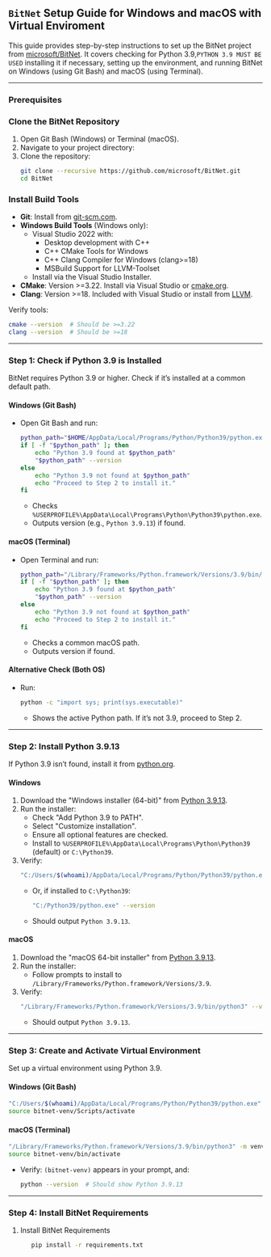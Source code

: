 ## `BitNet` Setup Guide for Windows and macOS with Virtual Enviroment

This guide provides step-by-step instructions to set up the BitNet project from [microsoft/BitNet](https://github.com/microsoft/BitNet). It covers checking for Python 3.9,`PYTHON 3.9 MUST BE USED` installing it if necessary, setting up the environment, and running BitNet on Windows (using Git Bash) and macOS (using Terminal).

---

### Prerequisites

### Clone the BitNet Repository
1. Open Git Bash (Windows) or Terminal (macOS).
2. Navigate to your project directory:
3. Clone the repository:
   ```bash
   git clone --recursive https://github.com/microsoft/BitNet.git
   cd BitNet
   ```

### Install Build Tools
- **Git**: Install from [git-scm.com](https://git-scm.com/downloads).
- **Windows Build Tools** (Windows only):
  - Visual Studio 2022 with:
    - Desktop development with C++
    - C++ CMake Tools for Windows
    - C++ Clang Compiler for Windows (clang>=18)
    - MSBuild Support for LLVM-Toolset
  - Install via the Visual Studio Installer.
- **CMake**: Version >=3.22. Install via Visual Studio or [cmake.org](https://cmake.org/download/).
- **Clang**: Version >=18. Included with Visual Studio or install from [LLVM](https://releases.llvm.org/).

Verify tools:
```bash
cmake --version  # Should be >=3.22
clang --version  # Should be >=18
```

---

### Step 1: Check if Python 3.9 is Installed

BitNet requires Python 3.9 or higher. Check if it’s installed at a common default path.

#### Windows (Git Bash)
- Open Git Bash and run:
  ```bash
  python_path="$HOME/AppData/Local/Programs/Python/Python39/python.exe"
  if [ -f "$python_path" ]; then
      echo "Python 3.9 found at $python_path"
      "$python_path" --version
  else
      echo "Python 3.9 not found at $python_path"
      echo "Proceed to Step 2 to install it."
  fi
  ```
  - Checks `%USERPROFILE%\AppData\Local\Programs\Python\Python39\python.exe`.
  - Outputs version (e.g., `Python 3.9.13`) if found.

#### macOS (Terminal)
- Open Terminal and run:
  ```bash
  python_path="/Library/Frameworks/Python.framework/Versions/3.9/bin/python3"
  if [ -f "$python_path" ]; then
      echo "Python 3.9 found at $python_path"
      "$python_path" --version
  else
      echo "Python 3.9 not found at $python_path"
      echo "Proceed to Step 2 to install it."
  fi
  ```
  - Checks a common macOS path.
  - Outputs version if found.

#### Alternative Check (Both OS)
- Run:
  ```bash
  python -c "import sys; print(sys.executable)"
  ```
  - Shows the active Python path. If it’s not 3.9, proceed to Step 2.

---

### Step 2: Install Python 3.9.13

If Python 3.9 isn’t found, install it from [python.org](https://www.python.org/downloads/release/python-3913/).

#### Windows
1. Download the "Windows installer (64-bit)" from [Python 3.9.13](https://www.python.org/ftp/python/3.9.13/python-3.9.13-amd64.exe).
2. Run the installer:
   - Check "Add Python 3.9 to PATH".
   - Select "Customize installation".
   - Ensure all optional features are checked.
   - Install to `%USERPROFILE%\AppData\Local\Programs\Python\Python39` (default) or `C:\Python39`.
3. Verify:
   ```bash
   "C:/Users/$(whoami)/AppData/Local/Programs/Python/Python39/python.exe" --version
   ```
   - Or, if installed to `C:\Python39`:
     ```bash
     "C:/Python39/python.exe" --version
     ```
   - Should output `Python 3.9.13`.

#### macOS
1. Download the "macOS 64-bit installer" from [Python 3.9.13](https://www.python.org/ftp/python/3.9.13/python-3.9.13-macos11.pkg).
2. Run the installer:
   - Follow prompts to install to `/Library/Frameworks/Python.framework/Versions/3.9`.
3. Verify:
   ```bash
   "/Library/Frameworks/Python.framework/Versions/3.9/bin/python3" --version
   ```
   - Should output `Python 3.9.13`.

---


### Step 3: Create and Activate Virtual Environment

Set up a virtual environment using Python 3.9.

#### Windows (Git Bash)
```bash
"C:/Users/$(whoami)/AppData/Local/Programs/Python/Python39/python.exe" -m venv bitnet-venv
source bitnet-venv/Scripts/activate
```

#### macOS (Terminal)
```bash
"/Library/Frameworks/Python.framework/Versions/3.9/bin/python3" -m venv bitnet-venv
source bitnet-venv/bin/activate
```

- Verify: `(bitnet-venv)` appears in your prompt, and:
  ```bash
  python --version  # Should show Python 3.9.13
  ```

---

### Step 4: Install BitNet Requirements

1. Install BitNet Requirements
   ```bash
      pip install -r requirements.txt
   ```



